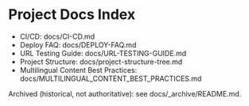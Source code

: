 # Project Docs Index

- CI/CD: docs/CI-CD.md
- Deploy FAQ: docs/DEPLOY-FAQ.md
- URL Testing Guide: docs/URL-TESTING-GUIDE.md
- Project Structure: docs/project-structure-tree.md
- Multilingual Content Best Practices: docs/MULTILINGUAL_CONTENT_BEST_PRACTICES.md

Archived (historical, not authoritative): see docs/_archive/README.md.

